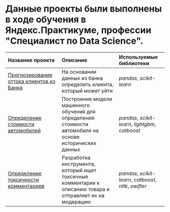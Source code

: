 # Данные проекты были выполнены в ходе обучения в Яндекс.Практикуме, профессии "Специалист по Data Science".
| Название проекта | Описание | Используемые библиотеки |
| :-------------------- | :-------------------- |:--------------------|
| [Прогнозирование оттока клиентов из Банка](https://github.com/DoctorLecteur/ds_portfolio/tree/main/beta-bank)| На основании данных из банка определить клиента, который может уйти | *pandas*, *scikit-learn* |
| [Определение стоимости автомобилей](https://github.com/DoctorLecteur/ds_portfolio/tree/main/cars) | Построение модели машинного обучения для определения стоимости автомобиля на основе исторических данных | *pandas*, *scikit-learn*, *lightgbm*, *catboost* |
| [Определение токсичности комментариев](https://github.com/DoctorLecteur/ds_portfolio/tree/main/classification_comments) | Разработка инструмента, который ищет токсичные комментарии к описанию товара и отправляет их на модерацию | *pandas*, *scikit-learn*, *catboost*, *nltk*, *swifter* |
